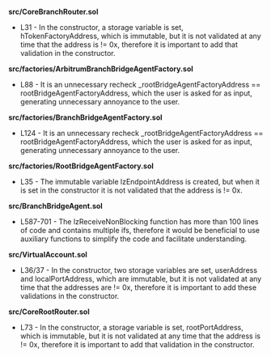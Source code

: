 **src/CoreBranchRouter.sol**
- L31 - In the constructor, a storage variable is set, hTokenFactoryAddress, which is immutable, but it is not validated at any time that the address is != 0x, therefore it is important to add that validation in the constructor.

**src/factories/ArbitrumBranchBridgeAgentFactory.sol**
- L88 - It is an unnecessary recheck _rootBridgeAgentFactoryAddress == rootBridgeAgentFactoryAddress, which the user is asked for as input, generating unnecessary annoyance to the user.

**src/factories/BranchBridgeAgentFactory.sol**
- L124 - It is an unnecessary recheck _rootBridgeAgentFactoryAddress == rootBridgeAgentFactoryAddress, which the user is asked for as input, generating unnecessary annoyance to the user.

**src/factories/RootBridgeAgentFactory.sol**
- L35 - The immutable variable lzEndpointAddress is created, but when it is set in the constructor it is not validated that the address is != 0x.

**src/BranchBridgeAgent.sol**
- L587-701 - The lzReceiveNonBlocking function has more than 100 lines of code and contains multiple ifs, therefore it would be beneficial to use auxiliary functions to simplify the code and facilitate understanding.

**src/VirtualAccount.sol**
- L36/37 - In the constructor, two storage variables are set, userAddress and localPortAddress, which are immutable, but it is not validated at any time that the addresses are != 0x, therefore it is important to add these validations in the constructor.

**src/CoreRootRouter.sol**
- L73 - In the constructor, a storage variable is set, rootPortAddress, which is immutable, but it is not validated at any time that the address is != 0x, therefore it is important to add that validation in the constructor.
